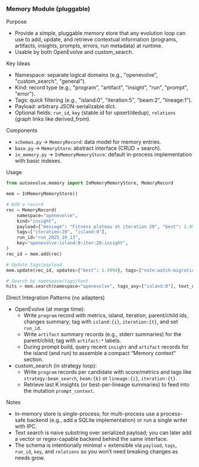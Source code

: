 ### Memory Module (pluggable)

Purpose
- Provide a simple, pluggable memory store that any evolution loop can use to add, update, and retrieve contextual information (programs, artifacts, insights, prompts, errors, run metadata) at runtime.
- Usable by both OpenEvolve and custom_search.

Key Ideas
- Namespace: separate logical domains (e.g., "openevolve", "custom_search", "general").
- Kind: record type (e.g., "program", "artifact", "insight", "run", "prompt", "error").
- Tags: quick filtering (e.g., "island:0", "iteration:5", "beam:2", "lineage:1").
- Payload: arbitrary JSON-serializable dict.
- Optional fields: `run_id`, `key` (stable id for upsert/dedup), `relations` (graph links like derived_from).

Components
- `schemas.py` → `MemoryRecord`: data model for memory entries.
- `base.py` → `MemoryStore`: abstract interface (CRUD + search).
- `in_memory.py` → `InMemoryMemoryStore`: default in-process implementation with basic indexes.

Usage
```python
from autoevolve.memory import InMemoryMemoryStore, MemoryRecord

mem = InMemoryMemoryStore()

# Add a record
rec = MemoryRecord(
    namespace="openevolve",
    kind="insight",
    payload={"message": "Fitness plateau at iteration 20", "best": 1.4992},
    tags=["iteration:20", "island:0"],
    run_id="run_2025_10_13",
    key="openevolve:island:0:iter:20:insight",
)
rec_id = mem.add(rec)

# Update tags/payload
mem.update(rec_id, updates={"best": 1.4994}, tags=["note:watch-migration"]) 

# Search by namespace/tags/text
hits = mem.search(namespace="openevolve", tags_any=["island:0"], text_query="plateau")
```

Direct Integration Patterns (no adapters)
- OpenEvolve (at merge time):
  - Write `program` record with metrics, island, iteration, parent/child ids, changes summary; tag with `island:{i}`, `iteration:{t}`, and set `run_id`.
  - Write `artifact` summary records (e.g., stderr summaries) for the parent/child; tag with `artifact:*` labels.
  - During prompt build, query recent `insight` and `artifact` records for the island (and run) to assemble a compact “Memory context” section.
- custom_search (in strategy loop):
  - Write `program` records per candidate with score/metrics and tags like `strategy:beam_search`, `beam:{k}` or `lineage:{i}`, `iteration:{t}`.
  - Retrieve last K insights (or best-per-lineage summaries) to feed into the mutation `prompt_context`.

Notes
- In-memory store is single-process; for multi-process use a process-safe backend (e.g., add a SQLite implementation) or run a single writer with IPC.
- Text search is naive substring over serialized payload; you can later add a vector or regex-capable backend behind the same interface.
- The schema is intentionally minimal + extensible via `payload`, `tags`, `run_id`, `key`, and `relations` so you won’t need breaking changes as needs grow.
